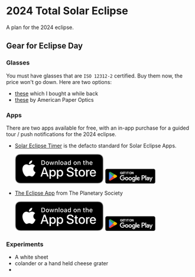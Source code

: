 # 2024 Total Solar Eclipse
A plan for the 2024 eclipse.

## Gear for Eclipse Day

### Glasses
You must have glasses that are `ISO 12312-2` certified. Buy them now, the price won't go down. Here are two options:
 - [these](https://www.amazon.com/gp/product/B01N9T9CZL/ref=ppx_yo_dt_b_asin_title_o00_s00?ie=UTF8&psc=1) which I bought a while back
 - [these](https://www.eclipseglasses.com/collections/eclipse-glasses-stock?sca_ref=2753051.yTIACw5DUs) by American Paper Optics

### Apps
There are two apps available for free, with an in-app purchase for a guided tour / push notifications for the 2024 eclipse.

 - [Solar Eclipse Timer](https://www.solareclipsetimer.com) is the defacto standard for Solar Eclipse Apps.  
   
    [![download-ios](./assets/app-store-badge.svg)](https://apps.apple.com/us/app/solar-eclipse-timer/id1203105865?platform=iphone)
    [![download-android](./assets/play-store-badge.png)](https://play.google.com/store/apps/details?id=com.foxwoodastronomy.solareclipsetimer)
 - [The Eclipse App](https://theeclipse.company/app) from The Planetary Society
   
    [![download-ios](./assets/app-store-badge.svg)](https://apps.apple.com/us/app/the-eclipse-app/id6476629038)
    [![download-android](./assets/play-store-badge.png)](h[ttps://play.google.com/store/apps/details?id=com.foxwoodastronomy.solareclipsetimer](https://play.google.com/store/apps/details?id=com.theeclipsecompany.theeclipseapp))

### Experiments

 - A white sheet
 - colander or a hand held cheese grater
 - 